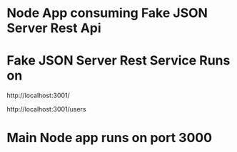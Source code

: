 # Node App consuming Fake JSON Server Rest Api

# Fake JSON Server Rest Service Runs on 
 
  http://localhost:3001/
  
  http://localhost:3001/users


# Main Node app runs on port 3000
